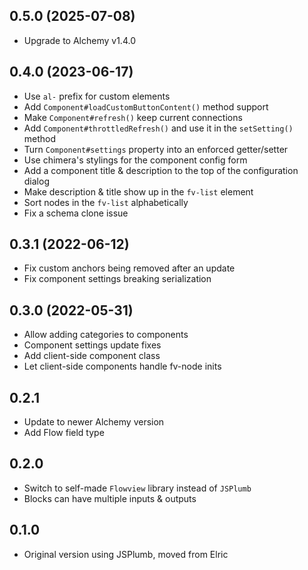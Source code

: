 ## 0.5.0 (2025-07-08)

* Upgrade to Alchemy v1.4.0

## 0.4.0 (2023-06-17)

* Use `al-` prefix for custom elements
* Add `Component#loadCustomButtonContent()` method support
* Make `Component#refresh()` keep current connections
* Add `Component#throttledRefresh()` and use it in the `setSetting()` method
* Turn `Component#settings` property into an enforced getter/setter
* Use chimera's stylings for the component config form
* Add a component title & description to the top of the configuration dialog
* Make description & title show up in the `fv-list` element
* Sort nodes in the `fv-list` alphabetically
* Fix a schema clone issue

## 0.3.1 (2022-06-12)

* Fix custom anchors being removed after an update
* Fix component settings breaking serialization

## 0.3.0 (2022-05-31)

* Allow adding categories to components
* Component settings update fixes
* Add client-side component class
* Let client-side components handle fv-node inits

## 0.2.1

* Update to newer Alchemy version
* Add Flow field type

## 0.2.0

* Switch to self-made `Flowview` library instead of `JSPlumb`
* Blocks can have multiple inputs & outputs

## 0.1.0

* Original version using JSPlumb, moved from Elric